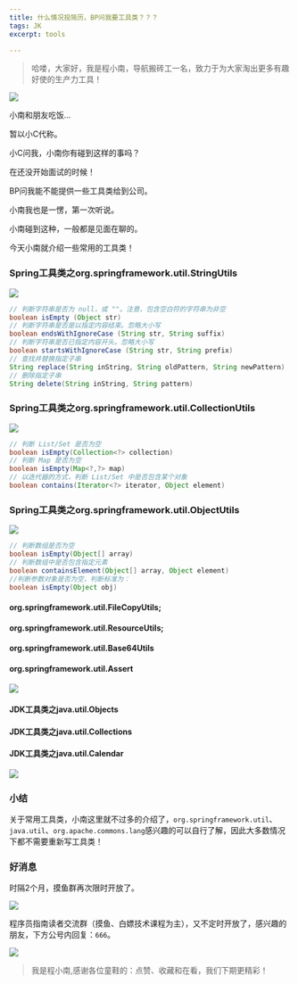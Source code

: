 ```yaml
---
title: 什么情况投简历，BP问我要工具类？？？
tags: JK
excerpt: tools

---
```


> 哈喽，大家好，我是程小南，导航搬砖工一名，致力于为大家淘出更多有趣好使的生产力工具！

![](https://navtool.gitee.io/blog/assets/imgs/20221226/6.png)

小南和朋友吃饭...

暂以小C代称。

小C问我，小南你有碰到这样的事吗？

在还没开始面试的时候！

BP问我能不能提供一些工具类给到公司。

小南我也是一愣，第一次听说。

小南碰到这种，一般都是见面在聊的。

今天小南就介绍一些常用的工具类！

### Spring工具类之org.springframework.util.StringUtils

![](https://navtool.gitee.io/blog/assets/imgs/20221226/1.png)

```java
// 判断字符串是否为 null，或 ""。注意，包含空白符的字符串为非空
boolean isEmpty (Object str)
// 判断字符串是否是以指定内容结束。忽略大小写
boolean endsWithIgnoreCase (String str, String suffix)
// 判断字符串是否已指定内容开头。忽略大小写
boolean startsWithIgnoreCase (String str, String prefix)
// 查找并替换指定子串
String replace(String inString, String oldPattern, String newPattern)
// 删除指定子串
String delete(String inString, String pattern)
```

### Spring工具类之org.springframework.util.CollectionUtils 

![](https://navtool.gitee.io/blog/assets/imgs/20221226/2.png)

```java
// 判断 List/Set 是否为空
boolean isEmpty(Collection<?> collection)
// 判断 Map 是否为空
boolean isEmpty(Map<?,?> map)
// 以迭代器的方式，判断 List/Set 中是否包含某个对象
boolean contains(Iterator<?> iterator, Object element)
```

### Spring工具类之org.springframework.util.ObjectUtils

![](https://navtool.gitee.io/blog/assets/imgs/20221226/3.png)

```java
// 判断数组是否为空
boolean isEmpty(Object[] array)
// 判断数组中是否包含指定元素
boolean containsElement(Object[] array, Object element)
//判断参数对象是否为空，判断标准为：
boolean isEmpty(Object obj)
```

#### org.springframework.util.FileCopyUtils;

#### org.springframework.util.ResourceUtils;

#### org.springframework.util.Base64Utils

#### org.springframework.util.Assert

![](https://navtool.gitee.io/blog/assets/imgs/20221226/4.png)

#### JDK工具类之java.util.Objects

#### JDK工具类之java.util.Collections

#### JDK工具类之java.util.Calendar

![](https://navtool.gitee.io/blog/assets/imgs/20221226/5.png)

### 小结

关于常用工具类，小南这里就不过多的介绍了，`org.springframework.util`、`java.util`、`org.apache.commons.lang`感兴趣的可以自行了解，因此大多数情况下都不需要重新写工具类！

### 好消息

时隔2个月，摸鱼群再次限时开放了。

![](https://navtool.gitee.io/blog/assets/imgs/20221027/111.jpg)

程序员指南读者交流群（摸鱼、白嫖技术课程为主），又不定时开放了，感兴趣的朋友，下方公号内回复：`666`。

![](https://navtool.gitee.io/blog/assets/imgs/erweima.jpg)

>  我是程小南,感谢各位童鞋的：点赞、收藏和在看，我们下期更精彩！